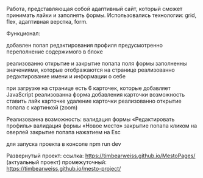 Работа, представляющая собой адаптивный сайт, который сможет принимать лайки и заполнять формы.
Использовались технологии: grid, flex, адаптивная верстка, form.

Функционал:

добавлен попап редактирования профиля
предусмотренно переполнение содержимого в блоке

реализованно открытие и закрытие попапа
поля формы заполненны значениями, которые отображаются на странице
реализованно редактирование имени и информации о себе

при загрузке на странице есть 6 карточек, которые добавляет JavaScript
реализованна форма добавления карточки
возможность ставить лайк карточке
удаление карточки
реализованно открытие попапа с картинкой (zoom)

Реализованна возможность:
валидация формы «Редактировать профиль»
валидация формы «Новое место»
закрытие попапа кликом на оверлей
закрытие попапа нажатием на Esc


для запуска проекта в консоле npm run dev

Развернутый проект:
ссылка: https://timbearweiss.github.io/MestoPages/  (актуальный проект)
промежуточный: https://timbearweiss.github.io/mesto-project/
